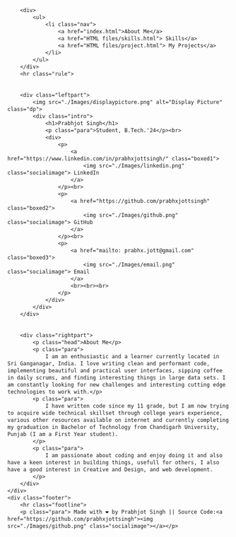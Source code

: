<!DOCTYPE html>
<html lang="en">
<head>
    <meta charset="UTF-8">
    <meta http-equiv="X-UA-Compatible" content="IE=edge">
    <meta name="viewport" content="width=device-width, initial-scale=1.0">
    <title>About Me | Prabhjot Singh</title>
    <link rel="stylesheet" href="CSS/index.css">
    <link rel="shortcut icon" type="image/x-icon" href="Images/favicon.png" />
</head>
<body>
    <div class="biggestbox">

        <div>
            <ul>
                <li class="nav">
                    <a href="index.html">About Me</a>
                    <a href="HTML files/skills.html"> Skills</a>
                    <a href="HTML files/project.html"> My Projects</a>
                </li>
            </ul>
        </div>
        <hr class="rule">
        
    
        <div class="leftpart">
            <img src="./Images/displaypicture.png" alt="Display Picture" class="dp">
            <div class="intro">
                <h1>Prabhjot Singh</h1>
                <p class="para">Student, B.Tech.'24</p><br>
                <div>
                    <p>
                        <a href="https://www.linkedin.com/in/prabhxjottsingh/" class="boxed1">
                            <img src="./Images/linkedin.png" class="socialimage"> LinkedIn
                        </a>
                    </p><br>
                    <p>
                        <a href="https://github.com/prabhxjottsingh" class="boxed2">
                            <img src="./Images/github.png" class="socialimage"> GitHub
                        </a>
                    </p><br>
                    <p>
                        <a href="mailto: prabhx.jott@gmail.com" class="boxed3">
                            <img src="./Images/email.png" class="socialimage"> Email
                        </a>
                        <br><br><br>
                    </p>
                </div>
            </div>
        </div>
    
    
        <div class="rightpart">
            <p class="head">About Me</p>
            <p class="para">
                I am an enthusiastic and a learner currently located in Sri Ganganagar, India. I love writing clean and performant code, implementing beautiful and practical user interfaces, sipping coffee in daily scrums, and finding interesting things in large data sets. I am constantly looking for new challenges and interesting cutting edge technologies to work with.</p>
            <p class="para"> 
                I have written code since my 11 grade, but I am now trying to acquire wide technical skillset through college years experience, various other resources available on internet and currently completing my graduation in Bachelor of Technology from Chandigarh University, Punjab (I am a First Year student). 
            </p>
            <p class="para"> 
                I am passionate about coding and enjoy doing it and also have a keen interest in building things, usefull for others, I also have a good interest in Creative and Design, and web development.
            </p>
        </div>
    </div>
    <div class="footer">
        <hr class="footline">
        <p class="para"> Made with ❤️ by Prabhjot Singh || Source Code:<a href="https://github.com/prabhxjottsingh"><img src="./Images/github.png" class="socialimage"></a></p>
</div>
</body>
</html>
